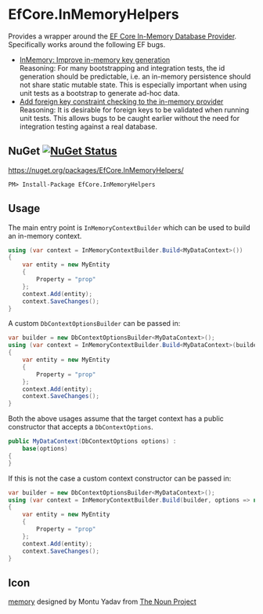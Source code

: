 # EfCore.InMemoryHelpers

Provides a wrapper around the [EF Core In-Memory Database Provider](https://docs.microsoft.com/en-us/ef/core/providers/in-memory/). Specifically works around the following EF bugs.

 * [InMemory: Improve in-memory key generation](https://github.com/aspnet/EntityFrameworkCore/issues/6872) <br>
  Reasoning: For many bootstrapping and integration tests, the id generation should be predictable, i.e. an in-memory persistence should not share static mutable state. This is especially important when using unit tests as a bootstrap to generate ad-hoc data. 
 * [Add foreign key constraint checking to the in-memory provider](https://github.com/aspnet/EntityFrameworkCore/issues/2166) <br>
  Reasoning: It is desirable for foreign keys to be validated when running unit tests. This allows bugs to be caught earlier without the need for integration testing against a real database.    


## NuGet  [![NuGet Status](http://img.shields.io/nuget/v/EfCore.InMemoryHelpers.svg?style=flat)](https://www.nuget.org/packages/EfCore.InMemoryHelpers/)

https://nuget.org/packages/EfCore.InMemoryHelpers/

    PM> Install-Package EfCore.InMemoryHelpers


## Usage

The main entry point is `InMemoryContextBuilder` which can be used to build an in-memory context.

```csharp
using (var context = InMemoryContextBuilder.Build<MyDataContext>())
{
    var entity = new MyEntity
    {
        Property = "prop"
    };
    context.Add(entity);
    context.SaveChanges();
}
```

A custom `DbContextOptionsBuilder` can be passed in:

```csharp
var builder = new DbContextOptionsBuilder<MyDataContext>();
using (var context = InMemoryContextBuilder.Build<MyDataContext>(builder))
{
    var entity = new MyEntity
    {
        Property = "prop"
    };
    context.Add(entity);
    context.SaveChanges();
}
```

Both the above usages assume that the target context has a public constructor that accepts a `DbContextOptions`.

```csharp
public MyDataContext(DbContextOptions options) :
    base(options)
{
}
```

If this is not the case a custom context constructor can be passed in:

```csharp
var builder = new DbContextOptionsBuilder<MyDataContext>();
using (var context = InMemoryContextBuilder.Build(builder, options => new MyDataContext(options)))
{
    var entity = new MyEntity
    {
        Property = "prop"
    };
    context.Add(entity);
    context.SaveChanges();
}
```


## Icon

<a href="https://thenounproject.com/term/memory/884922/" target="_blank">memory</a> designed by Montu Yadav from [The Noun Project](https://thenounproject.com)